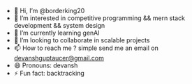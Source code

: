 - 👋 Hi, I’m @borderking20
- 👀 I’m interested in competitive programming &&  mern stack development && system design
- 🌱 I’m currently learning genAI
- 💞️ I’m looking to collaborate in scalable projects
- 📫 How to reach me ? simple send me an email on devanshguptaucer@gmail.com
- 😄 Pronouns: devansh
- ⚡ Fun fact: backtracking

<!---
borderking20/borderking20 is a ✨ special ✨ repository because its `README.md` (this file) appears on your GitHub profile.
You can click the Preview link to take a look at your changes.
--->
